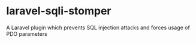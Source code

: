 # laravel-sqli-stomper
A Laravel plugin which prevents SQL injection attacks and forces usage of PDO parameters
